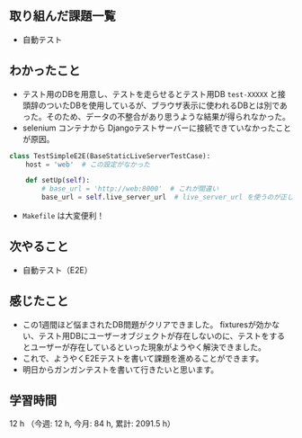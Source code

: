 ## 取り組んだ課題一覧
- 自動テスト

## わかったこと
- テスト用のDBを用意し、テストを走らせるとテスト用DB `test-XXXXX` と接頭辞のついたDBを使用しているが、ブラウザ表示に使われるDBとは別であった。そのため、データの不整合があり思うような結果が得られなかった。
- selenium コンテナから Djangoテストサーバーに接続できていなかったことが原因。
```python
class TestSimpleE2E(BaseStaticLiveServerTestCase):
    host = 'web'  # この設定がなかった

    def setUp(self):
        # base_url = 'http://web:8000'  # これが間違い
        base_url = self.live_server_url  # live_server_url を使うのが正しい
```    
- `Makefile` は大変便利！

## 次やること
- 自動テスト（E2E）

    
## 感じたこと
- この1週間ほど悩まされたDB問題がクリアできました。 fixturesが効かない、テスト用DBにユーザーオブジェクトが存在しないのに、テストをするとユーザーが存在しているといった現象がようやく解決できました。
- これで、ようやくE2Eテストを書いて課題を進めることができます。
- 明日からガンガンテストを書いて行きたいと思います。   
    
## 学習時間
12 h （今週: 12 h, 今月: 84 h, 累計: 2091.5 h）